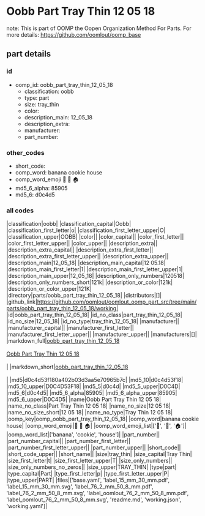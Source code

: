 # Oobb Part Tray Thin 12 05 18  

note: This is part of OOMP the Oopen Organization Method For Parts. For more details: https://github.com/oomlout/oomp_base

##  part details





### id
* oomp_id: oobb_part_tray_thin_12_05_18
  * classification: oobb
  * type: part
  * size: tray_thin
  * color: 
  * description_main: 12_05_18
  * description_extra: 
  * manufacturer: 
  * part_number: 

### other_codes
* short_code: 
* oomp_word: banana cookie house
* oomp_word_emoji :banana: :cookie: :house:
* md5_6_alpha: 85905
* md5_6: d0c4d5

### all codes 
|classification|oobb|
|classification_capital|Oobb|
|classification_first_letter|o|
|classification_first_letter_upper|O|
|classification_upper|OOBB|
|color||
|color_capital||
|color_first_letter||
|color_first_letter_upper||
|color_upper||
|description_extra||
|description_extra_capital||
|description_extra_first_letter||
|description_extra_first_letter_upper||
|description_extra_upper||
|description_main|12_05_18|
|description_main_capital|12 05.18|
|description_main_first_letter|1|
|description_main_first_letter_upper|1|
|description_main_upper|12_05_18|
|description_only_numbers|120518|
|description_only_numbers_short|121k|
|description_or_color|121k|
|description_or_color_upper|121K|
|directory|parts/oobb_part_tray_thin_12_05_18|
|distributors|[]|
|github_link|https://github.com/oomlout/oomlout_oomp_part_src/tree/main/parts/oobb_part_tray_thin_12_05_18/working|
|id|oobb_part_tray_thin_12_05_18|
|id_no_class|part_tray_thin_12_05_18|
|id_no_size|12_05_18|
|id_no_type|tray_thin_12_05_18|
|manufacturer||
|manufacturer_capital||
|manufacturer_first_letter||
|manufacturer_first_letter_upper||
|manufacturer_upper||
|manufacturers|[]|
|markdown_full|[oobb_part_tray_thin_12_05_18](https://github.com/oomlout/oomlout_oomp_part_src/tree/main/parts/oobb_part_tray_thin_12_05_18/working)<br>[](https://github.com/oomlout/oomlout_oomp_part_src/tree/main/parts/oobb_part_tray_thin_12_05_18/working)<br>[Oobb Part Tray Thin 12 05 18](https://github.com/oomlout/oomlout_oomp_part_src/tree/main/parts/oobb_part_tray_thin_12_05_18/working)<br><br>|
|markdown_short|[oobb_part_tray_thin_12_05_18](https://github.com/oomlout/oomlout_oomp_part_src/tree/main/parts/oobb_part_tray_thin_12_05_18/working)<br><br>|
|md5|d0c4d53f180a402b03d3aa5e70965b7c|
|md5_10|d0c4d53f18|
|md5_10_upper|D0C4D53F18|
|md5_5|d0c4d|
|md5_5_upper|D0C4D|
|md5_6|d0c4d5|
|md5_6_alpha|85905|
|md5_6_alpha_upper|85905|
|md5_6_upper|D0C4D5|
|name|Oobb Part Tray Thin 12 05 18|
|name_no_class|Part Tray Thin 12 05 18|
|name_no_size|12 05 18|
|name_no_size_short|12 05 18|
|name_no_type|Tray Thin 12 05 18|
|oomp_key|oomp_oobb_part_tray_thin_12_05_18|
|oomp_word|banana cookie house|
|oomp_word_emoji|:banana: :cookie: :house:|
|oomp_word_emoji_list|[':banana:', ':cookie:', ':house:']|
|oomp_word_list|['banana', 'cookie', 'house']|
|part_number||
|part_number_capital||
|part_number_first_letter||
|part_number_first_letter_upper||
|part_number_upper||
|short_code||
|short_code_upper||
|short_name||
|size|tray_thin|
|size_capital|Tray Thin|
|size_first_letter|t|
|size_first_letter_upper|T|
|size_only_numbers||
|size_only_numbers_no_zeros||
|size_upper|TRAY_THIN|
|type|part|
|type_capital|Part|
|type_first_letter|p|
|type_first_letter_upper|P|
|type_upper|PART|
|files|['base.yaml', 'label_15_mm_30_mm.pdf', 'label_15_mm_30_mm.svg', 'label_76_2_mm_50_8_mm.pdf', 'label_76_2_mm_50_8_mm.svg', 'label_oomlout_76_2_mm_50_8_mm.pdf', 'label_oomlout_76_2_mm_50_8_mm.svg', 'readme.md', 'working.json', 'working.yaml']|
